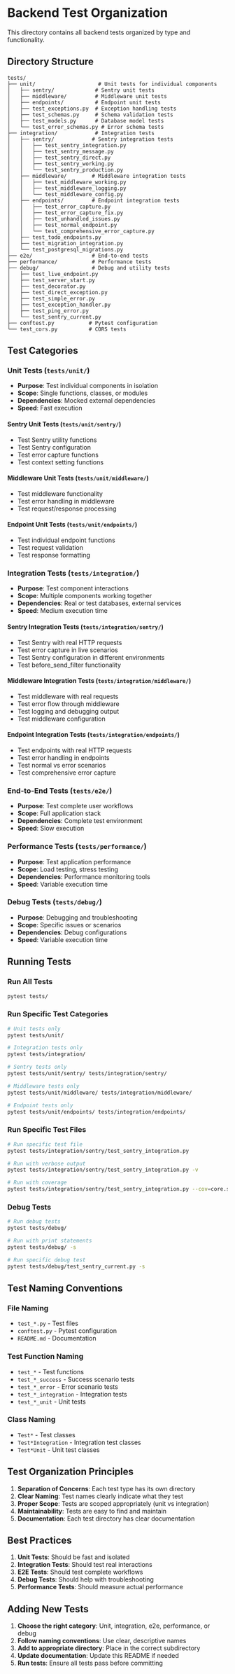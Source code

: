 # Backend Test Organization

This directory contains all backend tests organized by type and functionality.

## Directory Structure

```
tests/
├── unit/                    # Unit tests for individual components
│   ├── sentry/             # Sentry unit tests
│   ├── middleware/         # Middleware unit tests
│   ├── endpoints/          # Endpoint unit tests
│   ├── test_exceptions.py  # Exception handling tests
│   ├── test_schemas.py     # Schema validation tests
│   ├── test_models.py      # Database model tests
│   └── test_error_schemas.py # Error schema tests
├── integration/            # Integration tests
│   ├── sentry/            # Sentry integration tests
│   │   ├── test_sentry_integration.py
│   │   ├── test_sentry_message.py
│   │   ├── test_sentry_direct.py
│   │   ├── test_sentry_working.py
│   │   └── test_sentry_production.py
│   ├── middleware/        # Middleware integration tests
│   │   ├── test_middleware_working.py
│   │   ├── test_middleware_logging.py
│   │   └── test_middleware_config.py
│   ├── endpoints/         # Endpoint integration tests
│   │   ├── test_error_capture.py
│   │   ├── test_error_capture_fix.py
│   │   ├── test_unhandled_issues.py
│   │   ├── test_normal_endpoint.py
│   │   └── test_comprehensive_error_capture.py
│   ├── test_todo_endpoints.py
│   ├── test_migration_integration.py
│   └── test_postgresql_migrations.py
├── e2e/                   # End-to-end tests
├── performance/           # Performance tests
├── debug/                 # Debug and utility tests
│   ├── test_live_endpoint.py
│   ├── test_server_start.py
│   ├── test_decorator.py
│   ├── test_direct_exception.py
│   ├── test_simple_error.py
│   ├── test_exception_handler.py
│   ├── test_ping_error.py
│   └── test_sentry_current.py
├── conftest.py           # Pytest configuration
└── test_cors.py          # CORS tests
```

## Test Categories

### Unit Tests (`tests/unit/`)
- **Purpose**: Test individual components in isolation
- **Scope**: Single functions, classes, or modules
- **Dependencies**: Mocked external dependencies
- **Speed**: Fast execution

#### Sentry Unit Tests (`tests/unit/sentry/`)
- Test Sentry utility functions
- Test Sentry configuration
- Test error capture functions
- Test context setting functions

#### Middleware Unit Tests (`tests/unit/middleware/`)
- Test middleware functionality
- Test error handling in middleware
- Test request/response processing

#### Endpoint Unit Tests (`tests/unit/endpoints/`)
- Test individual endpoint functions
- Test request validation
- Test response formatting

### Integration Tests (`tests/integration/`)
- **Purpose**: Test component interactions
- **Scope**: Multiple components working together
- **Dependencies**: Real or test databases, external services
- **Speed**: Medium execution time

#### Sentry Integration Tests (`tests/integration/sentry/`)
- Test Sentry with real HTTP requests
- Test error capture in live scenarios
- Test Sentry configuration in different environments
- Test before_send_filter functionality

#### Middleware Integration Tests (`tests/integration/middleware/`)
- Test middleware with real requests
- Test error flow through middleware
- Test logging and debugging output
- Test middleware configuration

#### Endpoint Integration Tests (`tests/integration/endpoints/`)
- Test endpoints with real HTTP requests
- Test error handling in endpoints
- Test normal vs error scenarios
- Test comprehensive error capture

### End-to-End Tests (`tests/e2e/`)
- **Purpose**: Test complete user workflows
- **Scope**: Full application stack
- **Dependencies**: Complete test environment
- **Speed**: Slow execution

### Performance Tests (`tests/performance/`)
- **Purpose**: Test application performance
- **Scope**: Load testing, stress testing
- **Dependencies**: Performance monitoring tools
- **Speed**: Variable execution time

### Debug Tests (`tests/debug/`)
- **Purpose**: Debugging and troubleshooting
- **Scope**: Specific issues or scenarios
- **Dependencies**: Debug configurations
- **Speed**: Variable execution time

## Running Tests

### Run All Tests
```bash
pytest tests/
```

### Run Specific Test Categories
```bash
# Unit tests only
pytest tests/unit/

# Integration tests only
pytest tests/integration/

# Sentry tests only
pytest tests/unit/sentry/ tests/integration/sentry/

# Middleware tests only
pytest tests/unit/middleware/ tests/integration/middleware/

# Endpoint tests only
pytest tests/unit/endpoints/ tests/integration/endpoints/
```

### Run Specific Test Files
```bash
# Run specific test file
pytest tests/integration/sentry/test_sentry_integration.py

# Run with verbose output
pytest tests/integration/sentry/test_sentry_integration.py -v

# Run with coverage
pytest tests/integration/sentry/test_sentry_integration.py --cov=core.sentry
```

### Debug Tests
```bash
# Run debug tests
pytest tests/debug/

# Run with print statements
pytest tests/debug/ -s

# Run specific debug test
pytest tests/debug/test_sentry_current.py -s
```

## Test Naming Conventions

### File Naming
- `test_*.py` - Test files
- `conftest.py` - Pytest configuration
- `README.md` - Documentation

### Test Function Naming
- `test_*` - Test functions
- `test_*_success` - Success scenario tests
- `test_*_error` - Error scenario tests
- `test_*_integration` - Integration tests
- `test_*_unit` - Unit tests

### Class Naming
- `Test*` - Test classes
- `Test*Integration` - Integration test classes
- `Test*Unit` - Unit test classes

## Test Organization Principles

1. **Separation of Concerns**: Each test type has its own directory
2. **Clear Naming**: Test names clearly indicate what they test
3. **Proper Scope**: Tests are scoped appropriately (unit vs integration)
4. **Maintainability**: Tests are easy to find and maintain
5. **Documentation**: Each test directory has clear documentation

## Best Practices

1. **Unit Tests**: Should be fast and isolated
2. **Integration Tests**: Should test real interactions
3. **E2E Tests**: Should test complete workflows
4. **Debug Tests**: Should help with troubleshooting
5. **Performance Tests**: Should measure actual performance

## Adding New Tests

1. **Choose the right category**: Unit, integration, e2e, performance, or debug
2. **Follow naming conventions**: Use clear, descriptive names
3. **Add to appropriate directory**: Place in the correct subdirectory
4. **Update documentation**: Update this README if needed
5. **Run tests**: Ensure all tests pass before committing 